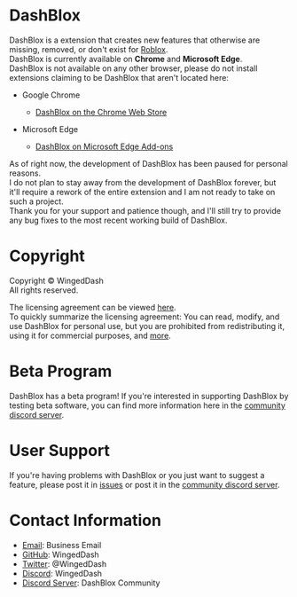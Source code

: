 # DashBlox
DashBlox is a extension that creates new features that otherwise are missing, removed, or don't exist for [Roblox](https://www.roblox.com/).\
DashBlox is currently available on **Chrome** and **Microsoft Edge**.\
DashBlox is not available on any other browser, please do not install extensions claiming to be DashBlox that aren't located here:
* Google Chrome
    * [DashBlox on the Chrome Web Store](https://chrome.google.com/webstore/detail/dashblox/ogffnhpicoghhpcbememhijlbdejchjb)

* Microsoft Edge
    * [DashBlox on Microsoft Edge Add-ons](https://microsoftedge.microsoft.com/addons/detail/dashblox/fdplbdkcchjedlpbdfpcnanbbgjghace)

As of right now, the development of DashBlox has been paused for personal reasons.\
I do not plan to stay away from the development of DashBlox forever, but it'll require a rework of the entire extension and I am not ready to take on such a project.\
Thank you for your support and patience though, and I'll still try to provide any bug fixes to the most recent working build of DashBlox.

# Copyright
Copyright © WingedDash\
All rights reserved.

The licensing agreement can be viewed [here](https://github.com/WingedDash/DashBlox/blob/dev/LICENSE).\
To quickly summarize the licensing agreement: You can read, modify, and use DashBlox for personal use, but you are prohibited from redistributing it, using it for commercial purposes, and [more](https://github.com/WingedDash/DashBlox/blob/dev/LICENSE).

# Beta Program
DashBlox has a beta program! If you're interested in supporting DashBlox by testing beta software, you can find more information here in the [community discord server](https://discord.com/servers/dashblox-community-723207239661387887).

# User Support
If you're having problems with DashBlox or you just want to suggest a feature, please post it in [issues](https://github.com/WingedDash/DashBlox/issues) or post it in the [community discord server](https://discord.com/servers/dashblox-community-723207239661387887).

# Contact Information
* [Email](mailto:wingeddashbusiness@gmail.com): Business Email
* [GitHub](https://github.com/WingedDash): WingedDash
* [Twitter](https://twitter.com/WingedDash): @WingedDash
* [Discord](https://discord.com/): WingedDash
* [Discord Server](https://discord.com/servers/dashblox-community-723207239661387887): DashBlox Community